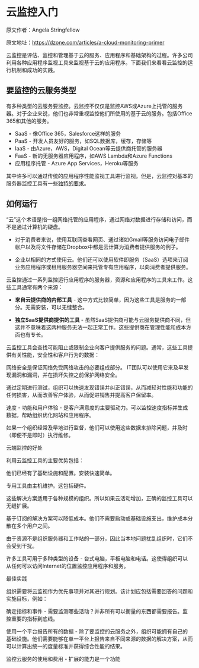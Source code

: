 # 云监控入门

原文作者：Angela Stringfellow

原文地址：https://dzone.com/articles/a-cloud-monitoring-primer

云监控是评估、监控和管理基于云的服务、应用程序和基础架构的过程。许多公司利用各种应用程序监视工具来监视基于云的应用程序。下面我们来看看云监控的运行机制和成功的实践。

## 要监控的云服务类型

有多种类型的云服务要监控。云监控不仅仅是监控AWS或Azure上托管的服务器。对于企业来说，他们也非常重视监控他们所使用的基于云的服务。包括Office 365和其他的服务。

- SaaS - 像Office 365，Salesforce这样的服务
- PaaS - 开发人员友好的服务，如SQL数据库，缓存，存储等
- IaaS - 由Azure，AWS，Digital Ocean等云提供商托管的服务器
- FaaS - 新的无服务器应用程序，如AWS Lambda和Azure Functions
- 应用程序托管 - Azure App Services，Heroku等服务

其中许多可以通过传统的应用程序性能监视工具进行监视。但是，云监控对基本的服务器监控工具有一些[独特的要求](https://stackify.com/cloud-monitoring-vs-server-monitoring/)。

## 如何运行

“云”这个术语是指一组网络托管的应用程序，通过网络对数据进行存储和访问，而不是通过计算机的硬盘。

- 对于消费者来说，使用互联网查看网页、通过诸如Gmail等服务访问电子邮件帐户以及将文件存储在Dropbox中都是云计算为消费者提供服务的例子。

- 企业以相同的方式使用云。他们还可以使用软件即服务（SaaS）选项来订阅业务应用程序或租用服务器空间来托管专有应用程序，以向消费者提供服务。

云监控通过一系列监控运行应用程序的服务器，资源和应用程序的工具来工作。这些工具通常有两个来源：

- **来自云提供商的内部工具** - 这中方式比较简单，因为这些工具是服务的一部分。无需安装，可以无缝整合。

- **独立SaaS提供商提供的工具** - 虽然SaaS提供商可能与云服务提供商不同，但这并不意味着这两种服务无法一起正常工作。这些提供商在管理性能和成本方面也有专长。

云监控工具会查找可能阻止或限制企业向客户提供服务的问题。通常，这些工具提供有关性能，安全性和客户行为的数据：

网络安全是保证网络免受网络攻击的必要组成部分。 IT团队可以使用它来及早发现漏洞和漏洞，并在损坏失控之前保护网络安全。

通过定期进行测试，组织可以快速发现错误并纠正错误，从而减轻对性能和功能的任何损害，从而改善客户体验，从而促进销售并提高客户保留率。

速度 - 功能和用户体验 - 是客户满意度的主要驱动力。可以监控速度指标并生成数据，帮助组织优化网站和应用程序。

如果一个组织经常及早地进行监督，他们可以使用这些数据来排除问题，并及时（即便不是即时）执行维修。

云端监控的好处

利用云监控工具的主要优势包括：

他们已经有了基础设施和配置。安装快速简单。

专用工具由主机维护。这包括硬件。

这些解决方案适用于各种规模的组织。所以如果云活动增加，正确的监控工具可以无缝扩展。

基于订阅的解决方案可以降低成本。他们不需要启动或基础设施支出，维护成本分散在多个用户之间。

由于资源不是组织服务器和工作站的一部分，因此当本地问题扰乱组织时，它们不会受到干扰。

许多工具可用于多种类型的设备 - 台式电脑，平板电脑和电话。这使得组织可以从任何可以访问Internet的位置监控应用程序和服务。

最佳实践

组织需要将云监视作为优先事项并对其进行规划。该计划应包括需要回答的问题和实施目标，例如：

确定指标和事件 - 需要监测哪些活动？并非所有可以衡量的东西都需要报告。监控重要的指标到底线。

使用一个平台报告所有的数据 - 除了要监控的云服务之外，组织可能拥有自己的基础设施。他们需要能够在单一平台上报告来自不同来源的数据的解决方案，从而可以计算出统一的度量标准并获得综合性能的结果。

监控云服务的使用和费用 - 扩展的能力是一个功能

